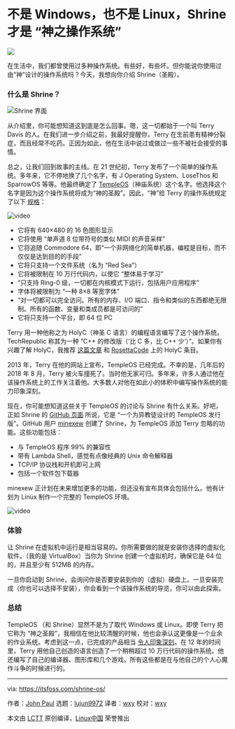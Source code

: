[#]: subject: "Neither Windows, nor Linux! Shrine is ‘God’s Operating System’"
[#]: via: "https://itsfoss.com/shrine-os/"
[#]: author: "John Paul https://itsfoss.com/author/john/"
[#]: collector: "lujun9972"
[#]: translator: "wxy"
[#]: reviewer: "wxy"
[#]: publisher: " "
[#]: url: " "

不是 Windows，也不是 Linux，Shrine 才是 “神之操作系统”
======

![](https://img.linux.net.cn/data/attachment/album/202109/28/154516dcc5u1a50zfn4abw.jpg)

在生活中，我们都曾使用过多种操作系统。有些好，有些坏。但你能说你使用过由“神”设计的操作系统吗？今天，我想向你介绍 Shrine（圣殿）。

### 什么是 Shrine？

![Shrine 界面][1]

从介绍里，你可能想知道这到底是怎么回事。嗯，这一切都始于一个叫 Terry Davis 的人。在我们进一步介绍之前，我最好提醒你，Terry 在生前患有精神分裂症，而且经常不吃药。正因为如此，他在生活中说过或做过一些不被社会接受的事情。

总之，让我们回到故事的主线。在 21 世纪初，Terry 发布了一个简单的操作系统。多年来，它不停地换了几个名字，有 J Operating System、LoseThos 和 SparrowOS 等等。他最终确定了 [TempleOS][2]（神庙系统）这个名字。他选择这个名字是因为这个操作系统将成为“神的圣殿”。因此，“神”给 Terry 的操作系统规定了以下 [规格][3]：

![video](https://youtu.be/LtlyeDAJR7A)

  * 它将有 640×480 的 16 色图形显示
  * 它将使用 “单声道 8 位带符号的类似 MIDI 的声音采样”
  * 它将追随 Commodore 64，即“一个非网络化的简单机器，编程是目标，而不仅仅是达到目的的手段”
  * 它将只支持一个文件系统（名为 “Red Sea”）
  * 它将被限制在 10 万行代码内，以使它 “整体易于学习”
  * “只支持 Ring-0 级，一切都在内核模式下运行，包括用户应用程序”
  * 字体将被限制为 “一种 8×8 等宽字体”
  * “对一切都可以完全访问。所有的内存、I/O 端口、指令和类似的东西都绝无限制。所有的函数、变量和类成员都是可访问的”
  * 它将只支持一个平台，即 64 位 PC

Terry 用一种他称之为 HolyC（神圣 C 语言）的编程语言编写了这个操作系统。TechRepublic 称其为一种 “C++ 的修改版（‘比 C 多，比 C++ 少’）”。如果你有兴趣了解 HolyC，我推荐 [这篇文章][4] 和 [RosettaCode][5] 上的 HolyC 条目。

2013 年，Terry 在他的网站上宣布，TempleOS 已经完成。不幸的是，几年后的 2018 年 8 月，Terry 被火车撞死了。当时他无家可归。多年来，许多人通过他在该操作系统上的工作关注着他。大多数人对他在如此小的体积中编写操作系统的能力印象深刻。

现在，你可能想知道这些关于 TempleOS 的讨论与 Shrine 有什么关系。好吧，正如 Shrine 的 [GitHub 页面][6] 所说，它是 “一个为异教徒设计的 TempleOS 发行版”。GitHub 用户 [minexew][7] 创建了 Shrine，为 TempleOS 添加 Terry 忽略的功能。这些功能包括：

  * 与 TempleOS 程序 99% 的兼容性
  * 带有 Lambda Shell，感觉有点像经典的 Unix 命令解释器
  * TCP/IP 协议栈和开机即可上网
  * 包括一个软件包下载器

minexew 正计划在未来增加更多的功能，但还没有宣布具体会包括什么。他有计划为 Linux 制作一个完整的 TempleOS 环境。

![video](https://youtu.be/UCgoxQCf5Jg)

### 体验

让 Shrine 在虚拟机中运行是相当容易的。你所需要做的就是安装你选择的虚拟化软件。（我的是 VirtualBox）当你为 Shrine 创建一个虚拟机时，确保它是 64 位的，并且至少有 512MB 的内存。

一旦你启动到 Shrine，会询问你是否要安装到你的（虚拟）硬盘上。一旦安装完成（你也可以选择不安装），你会看到一个该操作系统的导览，你可以由此探索。

### 总结

TempleOS （和 Shrine）显然不是为了取代 Windows 或 Linux。即使 Terry 把它称为 “神之圣殿”，我相信在他比较清醒的时候，他也会承认这更像是一个业余的作业系统。考虑到这一点，已完成的产品相当 [令人印象深刻][8]。在 12 年的时间里，Terry 用他自己创造的语言创造了一个稍稍超过 10 万行代码的操作系统。他还编写了自己的编译器、图形库和几个游戏。所有这些都是在与他自己的个人心魔作斗争的时候进行的。

--------------------------------------------------------------------------------

via: https://itsfoss.com/shrine-os/

作者：[John Paul][a]
选题：[lujun9972][b]
译者：[wxy](https://github.com/wxy)
校对：[wxy](https://github.com/wxy)

本文由 [LCTT](https://github.com/LCTT/TranslateProject) 原创编译，[Linux中国](https://linux.cn/) 荣誉推出

[a]: https://itsfoss.com/author/john/
[b]: https://github.com/lujun9972
[1]: https://i2.wp.com/itsfoss.com/wp-content/uploads/2021/09/shrine.jpg?resize=800%2C600&ssl=1
[2]: https://templeos.org/
[3]: https://web.archive.org/web/20170508181026/http://www.templeos.org:80/Wb/Doc/Charter.html
[4]: https://harrisontotty.github.io/p/a-lang-design-analysis-of-holyc
[5]: https://rosettacode.org/wiki/Category:HolyC
[6]: https://github.com/minexew/Shrine
[7]: https://github.com/minexew
[8]: http://www.codersnotes.com/notes/a-constructive-look-at-templeos/
